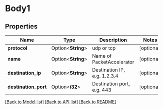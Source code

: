 # Body1

## Properties

Name | Type | Description | Notes
------------ | ------------- | ------------- | -------------
**protocol** | Option<**String**> | udp or tcp | [optional]
**name** | Option<**String**> | Name of PacketAccelerator | [optional]
**destination_ip** | Option<**String**> | Destination IP, e.g. 1.2.3.4 | [optional]
**destination_port** | Option<**i32**> | Destination port, e.g. 443 | [optional]

[[Back to Model list]](../README.md#documentation-for-models) [[Back to API list]](../README.md#documentation-for-api-endpoints) [[Back to README]](../README.md)


